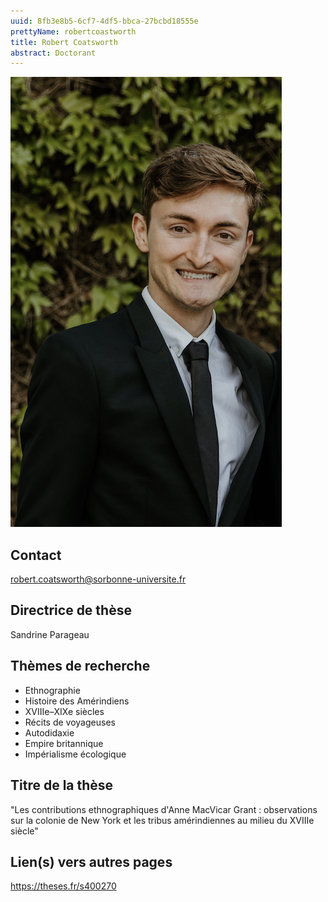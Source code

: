```yaml
---
uuid: 8fb3e8b5-6cf7-4df5-bbca-27bcbd18555e
prettyName: robertcoastworth
title: Robert Coatsworth
abstract: Doctorant
---
```


![small](coatsworth.png)


## Contact
robert.coatsworth@sorbonne-universite.fr


## Directrice de thèse
Sandrine Parageau

## Thèmes de recherche

- Ethnographie  
- Histoire des Amérindiens 
- XVIIIe–XIXe siècles 
- Récits de voyageuses 
- Autodidaxie 
- Empire britannique 
- Impérialisme écologique

## Titre de la thèse
"Les contributions ethnographiques d'Anne MacVicar Grant : observations sur la colonie de New York et les tribus amérindiennes au milieu du XVIIIe siècle"

## Lien(s) vers autres pages
https://theses.fr/s400270

